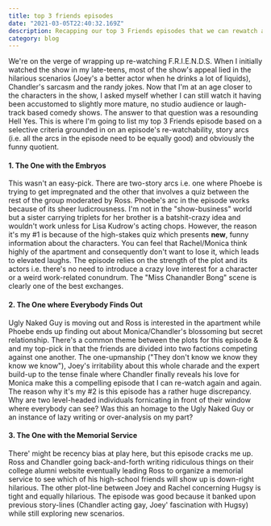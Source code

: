 ```yaml
---
title: top 3 friends episodes
date: "2021-03-05T22:40:32.169Z"
description: Recapping our top 3 Friends episodes that we can rewatch again and again
category: blog
---
```


We're on the verge of wrapping up re-watching F.R.I.E.N.D.S. When I initially watched the show in my late-teens, most of the show's appeal lied in the hilarious scenarios (Joey's a better actor when he drinks a lot of liquids), Chandler's sarcasm and the randy jokes. Now that I'm at an age closer to the characters in the show, I asked myself whether I can still watch it having been accustomed to slightly more mature, no studio audience or laugh-track based comedy shows. The answer to that question was a resounding Hell Yes. This is where I'm going to list my top 3 Friends episode based on a selective criteria grounded in on an episode's re-watchability, story arcs (i.e. all the arcs in the episode need to be equally good) and obviously the funny quotient.

#### 1. The One with the Embryos

This wasn't an easy-pick. There are two-story arcs i.e. one where Phoebe is trying to get impregnated and the other that involves a quiz between the rest of the group moderated by Ross.  Phoebe's arc in the episode works because of its sheer ludicrousness. I'm not in the "show-business" world but a sister carrying triplets for her brother is a batshit-crazy idea and wouldn't work unless for Lisa Kudrow's acting chops. However, the reason it's my #1 is because of the high-stakes quiz which presents **new**, funny information about the characters. You can feel that Rachel/Monica think highly of the apartment and consequently don't want to lose it, which leads to elevated laughs. The episode relies on the strength of the plot and its actors i.e. there's no need to introduce a crazy love interest for a character or a weird work-related conundrum. The "Miss Chanandler Bong" scene is clearly one of the best exchanges.

#### 2. The One where Everybody Finds Out

Ugly Naked Guy is moving out and Ross is interested in the apartment while Phoebe ends up finding out about Monica/Chandler's blossoming but secret relationship. There's a common theme between the plots for this episode & and my top-pick in that the friends are divided into two factions competing against one another. The one-upmanship ("They don't know we know they know we know"), Joey's irritability about this whole charade and the expert build-up to the tense finale where Chandler finally reveals his love for Monica make this a compelling episode that I can re-watch again and again. The reason why it's my #2 is this episode has a rather huge discrepancy. Why are two level-headed individuals fornicating in front of their window where everybody can see? Was this an homage to the Ugly Naked Guy or an instance of lazy writing or over-analysis on my part?

#### 3. The One with the Memorial Service

There' might be recency bias at play here, but this episode cracks me up. Ross and Chandler going back-and-forth writing ridiculous things on their college alumni website eventually leading Ross to organize a memorial service to see which of his high-school friends will show up is down-right hilarious. The other plot-line between Joey and Rachel concerning Hugsy is tight and equally hilarious. The episode was good because it banked upon previous story-lines (Chandler acting gay, Joey' fascination with Hugsy) while still exploring new scenarios.





